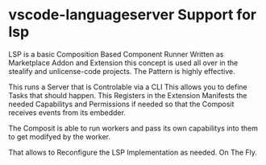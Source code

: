 # vscode-languageserver Support for lsp
LSP is a basic Composition Based Component Runner
Written as Marketplace Addon and Extension this
concept is used all over in the stealify and unlicense-code
projects. The Pattern is highly effective.

This runs a Server that is Controlable via a CLI
This allows you to define Tasks that should happen.
This Registers in the Extension Manifests the needed
Capabilitys and Permissions if needed so that the
Composit receives events from its embedder.

The Composit is able to run workers and pass its own
capabilitys into them to get modifyed by the worker.

That allows to Reconfigure the LSP Implementation 
as needed. On The Fly.
